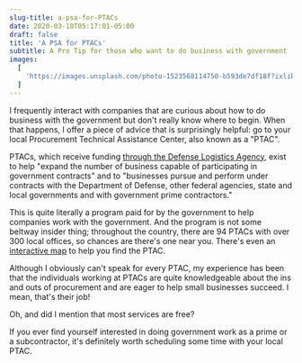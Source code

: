 ```yaml
---
slug-title: a-psa-for-PTACs
date: 2020-03-10T05:17:01-05:00
draft: false
title: 'A PSA for PTACs'
subtitle: A Pro Tip for those who want to do business with government
images:
  [
    'https://images.unsplash.com/photo-1523568114750-b593de7df18f?ixlib=rb-1.2.1&ixid=eyJhcHBfaWQiOjEyMDd9&auto=format&fit=crop&w=900&q=60',
  ]
---
```


I frequently interact with companies that are curious about how to do business with the government but don't really know where to begin. When that happens, I offer a piece of advice that is surprisingly helpful: go to your local Procurement Technical Assistance Center, also known as a "PTAC".

PTACs, which receive funding [through the Defense Logistics Agency](https://www.dla.mil/SmallBusiness/PTAP/), exist to help "expand the number of business capable of participating in government contracts" and to "businesses pursue and perform under contracts with the Department of Defense, other federal agencies, state and local governments and with government prime contractors."

This is quite literally a program paid for by the government to help companies work with the government. And the program is not some beltway insider thing; throughout the country, there are 94 PTACs with over 300 local offices, so chances are there's one near you. There's even an [interactive map](https://www.dla.mil/SmallBusiness/PTAP/PTAC/) to help you find the PTAC.

Although I obviously can't speak for every PTAC, my experience has been that the individuals working at PTACs are quite knowledgeable about the ins and outs of procurement and are eager to help small businesses succeed. I mean, that's their job!

Oh, and did I mention that most services are free?

If you ever find yourself interested in doing government work as a prime or a subcontractor, it's definitely worth scheduling some time with your local PTAC.
